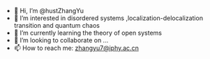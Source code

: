 - 👋 Hi, I’m @hustZhangYu
- 👀 I’m interested in disordered systems ,localization-delocalization transition and quantum chaos
- 🌱 I’m currently learning the theory of open systems 
- 💞️ I’m looking to collaborate on ...
- 📫 How to reach me: zhangyu7@iphy.ac.cn

<!---
hustZhangYu/hustZhangYu is a ✨ special ✨ repository because its `README.md` (this file) appears on your GitHub profile.
You can click the Preview link to take a look at your changes.
--->
